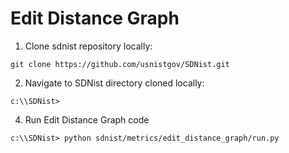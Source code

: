 # Edit Distance Graph

1. Clone sdnist repository locally:
```
git clone https://github.com/usnistgov/SDNist.git
```

2. Navigate to SDNist directory cloned locally:
```
c:\\SDNist>
```

4. Run Edit Distance Graph code
```
c:\\SDNist> python sdnist/metrics/edit_distance_graph/run.py
```
